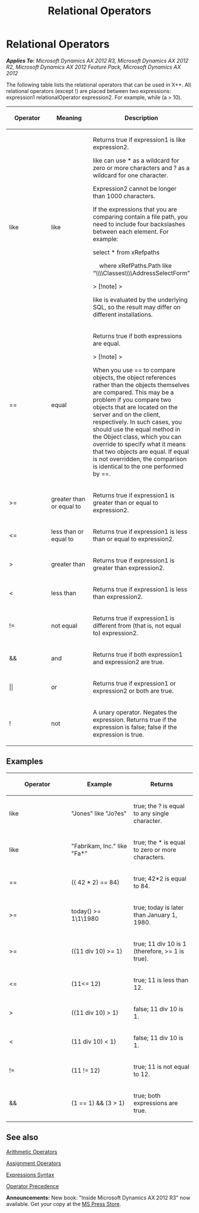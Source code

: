 ﻿---
title: Relational Operators
TOCTitle: Relational Operators
ms:assetid: 702af366-4d46-445e-bd4b-722c9845199f
ms:mtpsurl: https://msdn.microsoft.com/en-us/library/Aa673519(v=AX.60)
ms:contentKeyID: 35244892
ms.date: 05/18/2015
mtps_version: v=AX.60
---

# Relational Operators 


_**Applies To:** Microsoft Dynamics AX 2012 R3, Microsoft Dynamics AX 2012 R2, Microsoft Dynamics AX 2012 Feature Pack, Microsoft Dynamics AX 2012_

The following table lists the relational operators that can be used in X++. All relational operators (except \!) are placed between two expressions: expression1 relationalOperator expression2. For example, while (a \> 10).

<table>
<colgroup>
<col style="width: 33%" />
<col style="width: 33%" />
<col style="width: 33%" />
</colgroup>
<thead>
<tr class="header">
<th><p>Operator</p></th>
<th><p>Meaning</p></th>
<th><p>Description</p></th>
</tr>
</thead>
<tbody>
<tr class="odd">
<td><p>like</p></td>
<td><p>like</p></td>
<td><p>Returns true if expression1 is like expression2.</p>
<p>like can use * as a wildcard for zero or more characters and ? as a wildcard for one character.</p>
<p>Expression2 cannot be longer than 1000 characters.</p>
<p>If the expressions that you are comparing contain a file path, you need to include four backslashes between each element. For example:</p>
<p>select * from xRefpaths</p>
<p>    where xRefPaths.Path like “\\\\Classes\\\\AddressSelectForm”</p>
> [!note]  
> <P>like is evaluated by the underlying SQL, so the result may differ on different installations.</P>
</td>
</tr>
<tr class="even">
<td><p>==</p></td>
<td><p>equal</p></td>
<td><p>Returns true if both expressions are equal.</p>
> [!note]  
> <P>When you use == to compare objects, the object references rather than the objects themselves are compared. This may be a problem if you compare two objects that are located on the server and on the client, respectively. In such cases, you should use the equal method in the Object class, which you can override to specify what it means that two objects are equal. If equal is not overridden, the comparison is identical to the one performed by ==.</P>
</td>
</tr>
<tr class="odd">
<td><p>&gt;=</p></td>
<td><p>greater than or equal to</p></td>
<td><p>Returns true if expression1 is greater than or equal to expression2.</p></td>
</tr>
<tr class="even">
<td><p>&lt;=</p></td>
<td><p>less than or equal to</p></td>
<td><p>Returns true if expression1 is less than or equal to expression2.</p></td>
</tr>
<tr class="odd">
<td><p>&gt;</p></td>
<td><p>greater than</p></td>
<td><p>Returns true if expression1 is greater than expression2.</p></td>
</tr>
<tr class="even">
<td><p>&lt;</p></td>
<td><p>less than</p></td>
<td><p>Returns true if expression1 is less than expression2.</p></td>
</tr>
<tr class="odd">
<td><p>!=</p></td>
<td><p>not equal</p></td>
<td><p>Returns true if expression1 is different from (that is, not equal to) expression2.</p></td>
</tr>
<tr class="even">
<td><p>&amp;&amp;</p></td>
<td><p>and</p></td>
<td><p>Returns true if both expression1 and expression2 are true.</p></td>
</tr>
<tr class="odd">
<td><p>||</p></td>
<td><p>or</p></td>
<td><p>Returns true if expression1 or expression2 or both are true.</p></td>
</tr>
<tr class="even">
<td><p>!</p></td>
<td><p>not</p></td>
<td><p>A unary operator. Negates the expression. Returns true if the expression is false; false if the expression is true.</p></td>
</tr>
</tbody>
</table>


## Examples

<table>
<colgroup>
<col style="width: 33%" />
<col style="width: 33%" />
<col style="width: 33%" />
</colgroup>
<thead>
<tr class="header">
<th><p>Operator</p></th>
<th><p>Example</p></th>
<th><p>Returns</p></th>
</tr>
</thead>
<tbody>
<tr class="odd">
<td><p>like</p></td>
<td><p>&quot;Jones&quot; like &quot;Jo?es&quot;</p></td>
<td><p>true; the ? is equal to any single character.</p></td>
</tr>
<tr class="even">
<td><p>like</p></td>
<td><p>&quot;Fabrikam, Inc.&quot; like &quot;Fa*&quot;</p></td>
<td><p>true; the * is equal to zero or more characters.</p></td>
</tr>
<tr class="odd">
<td><p>==</p></td>
<td><p>(( 42 * 2) == 84)</p></td>
<td><p>true; 42*2 is equal to 84.</p></td>
</tr>
<tr class="even">
<td><p>&gt;=</p></td>
<td><p>today() &gt;= 1\1\1980</p></td>
<td><p>true; today is later than January 1, 1980.</p></td>
</tr>
<tr class="odd">
<td><p>&gt;=</p></td>
<td><p>((11 div 10) &gt;= 1)</p></td>
<td><p>true; 11 div 10 is 1 (therefore, &gt;= 1 is true).</p></td>
</tr>
<tr class="even">
<td><p>&lt;=</p></td>
<td><p>(11&lt;= 12)</p></td>
<td><p>true; 11 is less than 12.</p></td>
</tr>
<tr class="odd">
<td><p>&gt;</p></td>
<td><p>((11 div 10) &gt; 1)</p></td>
<td><p>false; 11 div 10 is 1.</p></td>
</tr>
<tr class="even">
<td><p>&lt;</p></td>
<td><p>(11 div 10) &lt; 1)</p></td>
<td><p>false; 11 div 10 is 1.</p></td>
</tr>
<tr class="odd">
<td><p>!=</p></td>
<td><p>(11 != 12)</p></td>
<td><p>true; 11 is not equal to 12.</p></td>
</tr>
<tr class="even">
<td><p>&amp;&amp;</p></td>
<td><p>(1 == 1) &amp;&amp; (3 &gt; 1)</p></td>
<td><p>true; both expressions are true.</p></td>
</tr>
</tbody>
</table>


## See also

[Arithmetic Operators](arithmetic-operators.md)

[Assignment Operators](assignment-operators.md)

[Expressions Syntax](expressions-syntax.md)

[Operator Precedence](operator-precedence.md)

  
**Announcements:** New book: "Inside Microsoft Dynamics AX 2012 R3" now available. Get your copy at the [MS Press Store](https://www.microsoftpressstore.com/store/inside-microsoft-dynamics-ax-2012-r3-9780735685109).

